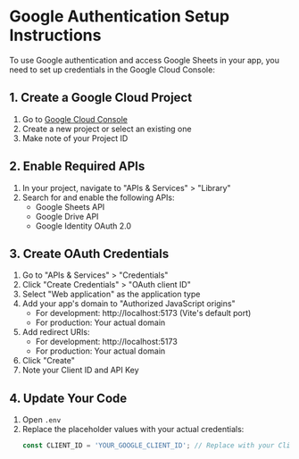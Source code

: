 # Google Authentication Setup Instructions

To use Google authentication and access Google Sheets in your app, you need to set up credentials in the Google Cloud Console:

## 1. Create a Google Cloud Project

1. Go to [Google Cloud Console](https://console.cloud.google.com/)
2. Create a new project or select an existing one
3. Make note of your Project ID

## 2. Enable Required APIs

1. In your project, navigate to "APIs & Services" > "Library"
2. Search for and enable the following APIs:
   - Google Sheets API
   - Google Drive API
   - Google Identity OAuth 2.0

## 3. Create OAuth Credentials

1. Go to "APIs & Services" > "Credentials"
2. Click "Create Credentials" > "OAuth client ID"
3. Select "Web application" as the application type
4. Add your app's domain to "Authorized JavaScript origins"
   - For development: http://localhost:5173 (Vite's default port)
   - For production: Your actual domain
5. Add redirect URIs:
   - For development: http://localhost:5173
   - For production: Your actual domain
6. Click "Create"
7. Note your Client ID and API Key

## 4. Update Your Code

1. Open `.env`
2. Replace the placeholder values with your actual credentials:
   ```javascript
   const CLIENT_ID = 'YOUR_GOOGLE_CLIENT_ID'; // Replace with your Client ID
   ```

